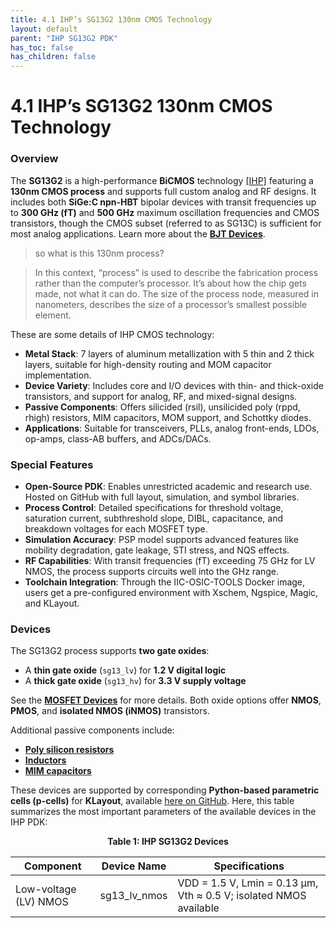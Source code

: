 ```yaml
---
title: 4.1 IHP’s SG13G2 130nm CMOS Technology
layout: default
parent: "IHP SG13G2 PDK"
has_toc: false
has_children: false
---
```


# 4.1 IHP’s SG13G2 130nm CMOS Technology

### Overview

The **SG13G2** is a high-performance **BiCMOS** technology [\[IHP\]](https://ihp-open-pdk-docs.readthedocs.io/en/latest/) featuring a **130nm CMOS process** and supports full custom analog and RF designs. It includes both **SiGe:C npn-HBT** bipolar devices with transit frequencies up to **300 GHz (fT)** and **500 GHz** maximum oscillation frequencies and CMOS transistors, though the CMOS subset (referred to as SG13C) is sufficient for most analog applications. Learn more about the [**BJT Devices**](https://ihp-open-pdk-docs.readthedocs.io/en/latest/verification/lvs/04_03_bjt.html).

> so what is this 130nm process?

>In this context, “process” is used to describe the fabrication process rather than the computer’s processor. It’s about how the chip gets made, not what it can do. The size of the process node, measured in nanometers, describes the size of a processor’s smallest possible element.

These are some details of IHP CMOS technology: 
- **Metal Stack**: 7 layers of aluminum metallization with 5 thin and 2 thick layers, suitable for high-density routing and MOM capacitor implementation.
- **Device Variety**: Includes core and I/O devices with thin- and thick-oxide transistors, and support for analog, RF, and mixed-signal designs.
- **Passive Components**: Offers silicided (rsil), unsilicided poly (rppd, rhigh) resistors, MIM capacitors, MOM support, and Schottky diodes.
- **Applications**: Suitable for transceivers, PLLs, analog front-ends, LDOs, op-amps, class-AB buffers, and ADCs/DACs.

### Special Features

- **Open-Source PDK**: Enables unrestricted academic and research use. Hosted on GitHub with full layout, simulation, and symbol libraries.
- **Process Control**: Detailed specifications for threshold voltage, saturation current, subthreshold slope, DIBL, capacitance, and breakdown voltages for each MOSFET type.
- **Simulation Accuracy**: PSP model supports advanced features like mobility degradation, gate leakage, STI stress, and NQS effects.
- **RF Capabilities**: With transit frequencies (fT) exceeding 75 GHz for LV NMOS, the process supports circuits well into the GHz range.
- **Toolchain Integration**: Through the IIC-OSIC-TOOLS Docker image, users get a pre-configured environment with Xschem, Ngspice, Magic, and KLayout.

### Devices

The SG13G2 process supports **two gate oxides**:
- A **thin gate oxide** (`sg13_lv`) for **1.2 V digital logic**
- A **thick gate oxide** (`sg13_hv`) for **3.3 V supply voltage**

See the [**MOSFET Devices**](https://ihp-open-pdk-docs.readthedocs.io/en/latest/verification/lvs/04_01_fets.html) for more details. Both oxide options offer **NMOS**, **PMOS**, and **isolated NMOS (iNMOS)** transistors.

Additional passive components include:
- [**Poly silicon resistors**](https://ihp-open-pdk-docs.readthedocs.io/en/latest/verification/lvs/04_05_res.html)
- [**Inductors**](https://ihp-open-pdk-docs.readthedocs.io/en/latest/verification/lvs/04_08_inductors.html)
- [**MIM capacitors**](https://ihp-open-pdk-docs.readthedocs.io/en/latest/verification/lvs/04_06_cap.html)

These devices are supported by corresponding **Python-based parametric cells (p-cells)** for **KLayout**, available [here on GitHub](https://github.com/IHP-GmbH/IHP-Open-PDK/tree/main/ihp-sg13g2/libs.tech/klayout/python/sg13g2_pycell_lib/ihp). Here, this table summarizes the most important parameters of the available devices in the IHP PDK:

<p align="center"><strong>Table 1: IHP SG13G2 Devices</strong></p>


| Component                      | Device Name       | Specifications                                                                                   |
|-------------------------------|-------------------|--------------------------------------------------------------------------------------------------|
| Low-voltage (LV) NMOS         | sg13_lv_nmos      | VDD = 1.5 V, Lmin = 0.13 µm, Vth ≈ 0.5 V; isolated NMOS available                                
